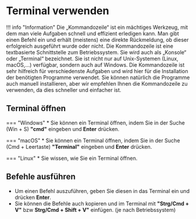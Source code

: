 # Terminal verwenden

!!! info "Information"
    Die „Kommandozeile“ ist ein mächtiges Werkzeug, mit dem man viele Aufgaben schnell und effizient erledigen kann.
    Man gibt einen Befehl ein und erhält (meistens) eine direkte Rückmeldung, ob dieser erfolgreich ausgeführt wurde oder nicht.
    Die Kommandozeile ist eine textbasierte Schnittstelle zum Betriebssystem.
    Sie wird auch als „Konsole“ oder „Terminal“ bezeichnet.
    Sie ist nicht nur auf Unix-Systemen (Linux, macOS,...) verfügbar, sondern auch auf Windows.
    Die Kommandozeile ist sehr hilfreich für verschiedenste Aufgaben und wird hier für die Installation der benötigten Programme verwendet.
    Sie können natürlich die Programme auch manuell installieren, aber wir empfehlen Ihnen die Kommandozeile zu verwenden, da dies schneller und einfacher ist.

## Terminal öffnen

=== "Windows"
    * Sie können ein Terminal öffnen, indem Sie in der Suche (Win + S) **"cmd"** eingeben und **Enter** drücken.

=== "macOS"
    * Sie können ein Terminal öffnen, indem Sie in der Suche (Cmd + Leertaste) **"Terminal"** eingeben und **Enter** drücken.

=== "Linux"
    * Sie wissen, wie Sie ein Terminal öffnen.

## Befehle ausführen

* Um einen Befehl auszuführen, geben Sie diesen in das Terminal ein und drücken **Enter**.
* Sie können die Befehle auch kopieren und im Terminal mit **"Strg/Cmd + V"** bzw **Strg/Cmd + Shift + V"** einfügen. (je nach Betriebssystem)
